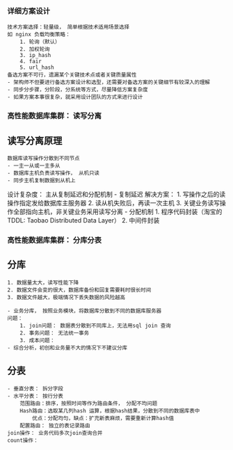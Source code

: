 ### 详细方案设计
    技术方案选择：轻量级， 简单根据技术适用场景选择
    如 nginx 负载均衡策略：
        1. 轮询（默认）
        2. 加权轮询
        3. ip_hash
        4. fair
        5. url_hash
    备选方案不可行，遗漏某个关键技术点或者关键质量属性
    - 架构师不但要进行备选方案设计和选型，还需要对备选方案的关键细节有较深入的理解
    - 同步分步骤，分阶段，分系统等方式，尽量降低方案复杂度
    - 如果方案本事很复杂，就采用设计团队的方式来进行设计

### 高性能数据库集群： 读写分离

## 读写分离原理
    数据库读写操作分散到不同节点
    - 一主一从或一主多从
    - 数据库主机负责读写操作， 从机只读
    - 同步主机复制数据到从机上

 设计复杂度： 主从复制延迟和分配机制
    - 复制延迟
        解决方案：
        1. 写操作之后的读操作指定发给数据库主服务器
        2. 读从机失败后，再读一次主机
        3. 关键业务读写操作全部指向主机，非关键业务采用读写分离
    - 分配机制
        1. 程序代码封装（淘宝的TDDL: Taobao Distributed Data Layer）
        2. 中间件封装

### 高性能数据库集群： 分库分表
## 分库
    1. 数据量太大，读写性能下降
    2. 数据文件会变的很大，数据库备份和回复需要耗时很长时间
    3. 数据文件越大，极端情况下丢失数据的风险越高

    - 业务分库， 按照业务模块，将数据库分散到不同的数据库服务器
    问题： 
        1. join问题： 数据表分散到不同库上，无法用sql join 查询
        2. 事务问题： 无法统一事务
        3. 成本问题：
    - 综合分析，初创和业务量不大的情况下不建议分库

## 分表
    - 垂直分表： 拆分字段
    - 水平分表： 按行分表
        范围路由：排序，按照时间等作为路由条件， 分配不均问题
        Hash路由：选取某几列hash 运算，根据hash结果，分散到不同的数据库表中
            优点：分配均匀，缺点：扩充新表麻烦，需要重新计算hash值
        配置路由： 独立的表记录路由
    join操作： 业务代码多次join查询合并
    count操作：


